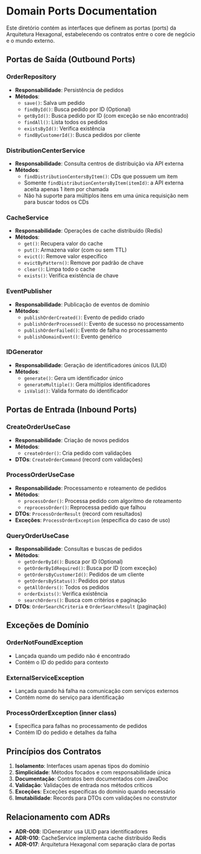# Domain Ports Documentation

Este diretório contém as interfaces que definem as portas (ports) da Arquitetura Hexagonal, estabelecendo os contratos entre o core de negócio e o mundo externo.

## Portas de Saída (Outbound Ports)

### OrderRepository
- **Responsabilidade**: Persistência de pedidos
- **Métodos**: 
  - `save()`: Salva um pedido
  - `findById()`: Busca pedido por ID (Optional)
  - `getById()`: Busca pedido por ID (com exceção se não encontrado)
  - `findAll()`: Lista todos os pedidos
  - `existsById()`: Verifica existência
  - `findByCustomerId()`: Busca pedidos por cliente

### DistributionCenterService
- **Responsabilidade**: Consulta centros de distribuição via API externa
- **Métodos**:
  - `findDistributionCentersByItem()`: CDs que possuem um item
  - Somente `findDistributionCentersByItem(itemId)`: a API externa aceita apenas 1 item por chamada
  - Não há suporte para múltiplos itens em uma única requisição nem para buscar todos os CDs

### CacheService  
- **Responsabilidade**: Operações de cache distribuído (Redis)
- **Métodos**:
  - `get()`: Recupera valor do cache
  - `put()`: Armazena valor (com ou sem TTL)
  - `evict()`: Remove valor específico
  - `evictByPattern()`: Remove por padrão de chave
  - `clear()`: Limpa todo o cache
  - `exists()`: Verifica existência de chave

### EventPublisher
- **Responsabilidade**: Publicação de eventos de domínio
- **Métodos**:
  - `publishOrderCreated()`: Evento de pedido criado
  - `publishOrderProcessed()`: Evento de sucesso no processamento
  - `publishOrderFailed()`: Evento de falha no processamento
  - `publishDomainEvent()`: Evento genérico

### IDGenerator
- **Responsabilidade**: Geração de identificadores únicos (ULID)
- **Métodos**:
  - `generate()`: Gera um identificador único
  - `generateMultiple()`: Gera múltiplos identificadores
  - `isValid()`: Valida formato do identificador

## Portas de Entrada (Inbound Ports)

### CreateOrderUseCase
- **Responsabilidade**: Criação de novos pedidos
- **Métodos**:
  - `createOrder()`: Cria pedido com validações
- **DTOs**: `CreateOrderCommand` (record com validações)

### ProcessOrderUseCase  
- **Responsabilidade**: Processamento e roteamento de pedidos
- **Métodos**:
  - `processOrder()`: Processa pedido com algoritmo de roteamento
  - `reprocessOrder()`: Reprocessa pedido que falhou
- **DTOs**: `ProcessOrderResult` (record com resultados)
- **Exceções**: `ProcessOrderException` (específica do caso de uso)

### QueryOrderUseCase
- **Responsabilidade**: Consultas e buscas de pedidos
- **Métodos**:
  - `getOrderById()`: Busca por ID (Optional)
  - `getOrderByIdRequired()`: Busca por ID (com exceção)
  - `getOrdersByCustomerId()`: Pedidos de um cliente
  - `getOrdersByStatus()`: Pedidos por status
  - `getAllOrders()`: Todos os pedidos
  - `orderExists()`: Verifica existência
  - `searchOrders()`: Busca com critérios e paginação
- **DTOs**: `OrderSearchCriteria` e `OrderSearchResult` (paginação)

## Exceções de Domínio

### OrderNotFoundException
- Lançada quando um pedido não é encontrado
- Contém o ID do pedido para contexto

### ExternalServiceException
- Lançada quando há falha na comunicação com serviços externos
- Contém nome do serviço para identificação

### ProcessOrderException (inner class)
- Específica para falhas no processamento de pedidos
- Contém ID do pedido e detalhes da falha

## Princípios dos Contratos

1. **Isolamento**: Interfaces usam apenas tipos do domínio
2. **Simplicidade**: Métodos focados e com responsabilidade única
3. **Documentação**: Contratos bem documentados com JavaDoc
4. **Validação**: Validações de entrada nos métodos críticos
5. **Exceções**: Exceções específicas do domínio quando necessário
6. **Imutabilidade**: Records para DTOs com validações no construtor

## Relacionamento com ADRs

- **ADR-008**: IDGenerator usa ULID para identificadores
- **ADR-010**: CacheService implementa cache distribuído Redis
- **ADR-017**: Arquitetura Hexagonal com separação clara de portas